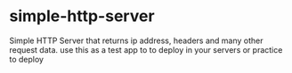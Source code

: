 # simple-http-server
Simple HTTP Server that returns ip address, headers and many other request data. use this as a test app to to deploy in your servers or practice to deploy
